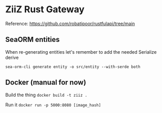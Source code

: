 # ZiiZ Rust Gateway

Reference: https://github.com/robatipoor/rustfulapi/tree/main

## SeaORM entities

When re-generating entities let's remember to add the needed Serialize derive

`sea-orm-cli generate entity -o src/entity --with-serde both`

## Docker (manual for now)

Build the thing
`docker build -t ziiz .`

Run it
`docker run -p 5000:8080 [image_hash]`
